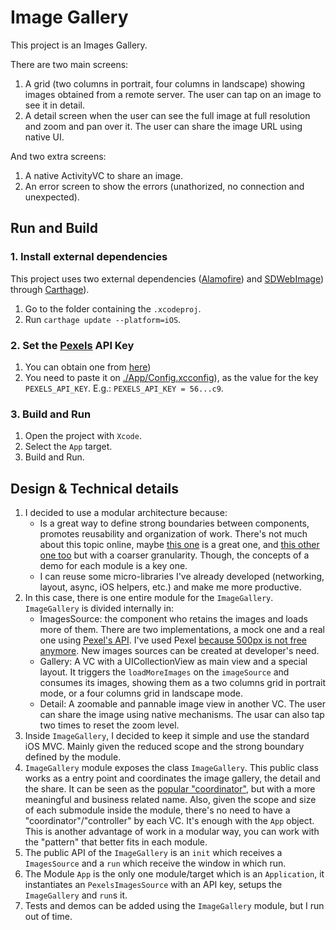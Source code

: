 # Image Gallery
This project is an Images Gallery.

There are two main screens:
1. A grid (two columns in portrait, four columns in landscape) showing images obtained from a remote server. The user can tap on an image to see it in detail.
1. A detail screen when the user can see the full image at full resolution and zoom and pan over it. The user can share the image URL using native UI.

And two extra screens:
1. A native ActivityVC to share an image.
1. An error screen to show the errors (unathorized, no connection and unexpected).

## Run and Build
### 1. Install external dependencies
This project uses two external dependencies ([Alamofire](https://github.com/Alamofire/Alamofire)) and [SDWebImage](https://github.com/SDWebImage/SDWebImage)) through [Carthage](https://github.com/Carthage/Carthage)). 
1. Go to the folder containing the `.xcodeproj`.
2. Run `carthage update --platform=iOS`.

### 2. Set the [Pexels](https://www.pexels.com/) API Key
1. You can obtain one from [here](https://www.pexels.com/api/new/))
2. You need to paste it on [./App/Config.xcconfig](https://github.com/llinardos/ImagesGallery/blob/master/App/Config.xcconfig)), as the value for the key `PEXELS_API_KEY`. E.g.: `PEXELS_API_KEY = 56...c9`.

### 3. Build and Run
1. Open the project with `Xcode`.
2. Select the `App` target.
3. Build and Run.

## Design & Technical details
1. I decided to use a modular architecture because:
	* Is a great way to define strong boundaries between components, promotes reusability and organization of work. There's not much about this topic online, maybe [this one](https://academy.realm.io/posts/justin-spahr-summers-library-oriented-programming/) is a great one, and [this other one too](https://github.com/tuist/microfeatures-guidelines) but with a coarser granularity. Though, the concepts of a demo for each module is a key one.
	* I can reuse some micro-libraries I've already developed (networking, layout, async, iOS helpers, etc.) and make me more productive.
2. In this case, there is one entire module for the `ImageGallery`. `ImageGallery` is divided internally in:
	* ImagesSource: the component who retains the images and loads more of them. There are two implementations, a mock one and a real one using [Pexel's API](https://www.pexels.com/api/). I've used Pexel [because 500px is not free anymore](https://support.500px.com/hc/en-us/articles/360002435653-API-). New images sources can be created at developer's need.
	* Gallery: A VC with a UICollectionView as main view and a special layout. It triggers the `loadMoreImages` on the `imageSource` and consumes its images, showing them as a two columns grid in portrait mode, or a four columns grid in landscape mode.
	* Detail: A zoomable and pannable image view in another VC. The user can share the image using native mechanisms. The usar can also tap two times to reset the zoom level.
3. Inside `ImageGallery`, I decided to keep it simple and use the standard iOS MVC. Mainly given the reduced scope and the strong boundary defined by the module. 
4. `ImageGallery` module exposes the class `ImageGallery`. This public class works as a entry point and coordinates the image gallery, the detail and the share. It can be seen as the [popular "coordinator"](http://khanlou.com/2015/01/the-coordinator/), but with a more meaningful and business related name. Also, given the scope and size of each submodule inside the module, there's no need to have a "coordinator"/"controller" by each VC. It's enough with the `App` object. This is another advantage of work in a modular way, you can work with the "pattern" that better fits in each module.
4. The public API of the `ImageGallery` is an `init` which receives a `ImagesSource` and a `run` which receive the window in which run. 
5. The Module `App` is the only one module/target which is an `Application`, it instantiates an `PexelsImagesSource` with an API key, setups the `ImageGallery` and `run`s it.
6. Tests and demos can be added using the `ImageGallery` module, but I run out of time.



